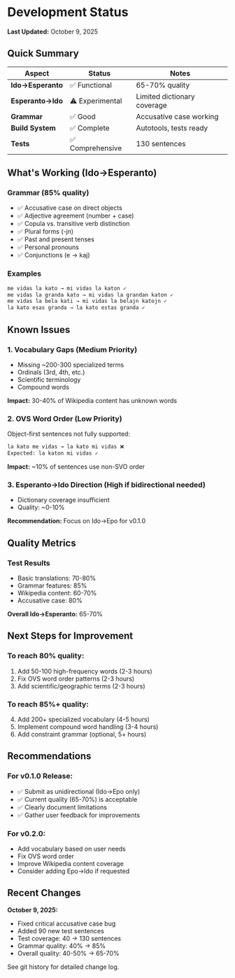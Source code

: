 # Development Status

**Last Updated:** October 9, 2025

## Quick Summary

| Aspect | Status | Notes |
|--------|--------|-------|
| **Ido→Esperanto** | ✅ Functional | 65-70% quality |
| **Esperanto→Ido** | ⚠️ Experimental | Limited dictionary coverage |
| **Grammar** | ✅ Good | Accusative case working |
| **Build System** | ✅ Complete | Autotools, tests ready |
| **Tests** | ✅ Comprehensive | 130 sentences |

## What's Working (Ido→Esperanto)

### Grammar (85% quality)
- ✅ Accusative case on direct objects
- ✅ Adjective agreement (number + case)
- ✅ Copula vs. transitive verb distinction
- ✅ Plural forms (-jn)
- ✅ Past and present tenses
- ✅ Personal pronouns
- ✅ Conjunctions (e → kaj)

### Examples
```bash
me vidas la kato → mi vidas la katon ✓
me vidas la granda kato → mi vidas la grandan katon ✓
me vidas la bela kati → mi vidas la belajn katojn ✓
la kato esas granda → la kato estas granda ✓
```

## Known Issues

### 1. Vocabulary Gaps (Medium Priority)
- Missing ~200-300 specialized terms
- Ordinals (3rd, 4th, etc.)
- Scientific terminology
- Compound words

**Impact:** 30-40% of Wikipedia content has unknown words

### 2. OVS Word Order (Low Priority)
Object-first sentences not fully supported:
```bash
la kato me vidas → la kato mi vidas ❌
Expected: la katon mi vidas ✓
```

**Impact:** ~10% of sentences use non-SVO order

### 3. Esperanto→Ido Direction (High if bidirectional needed)
- Dictionary coverage insufficient
- Quality: ~0-10%

**Recommendation:** Focus on Ido→Epo for v0.1.0

## Quality Metrics

### Test Results
- Basic translations: 70-80%
- Grammar features: 85%
- Wikipedia content: 60-70%
- Accusative case: 80%

**Overall Ido→Esperanto:** 65-70%

## Next Steps for Improvement

### To reach 80% quality:
1. Add 50-100 high-frequency words (2-3 hours)
2. Fix OVS word order patterns (2-3 hours)
3. Add scientific/geographic terms (2-3 hours)

### To reach 85%+ quality:
4. Add 200+ specialized vocabulary (4-5 hours)
5. Implement compound word handling (3-4 hours)
6. Add constraint grammar (optional, 5+ hours)

## Recommendations

### For v0.1.0 Release:
- ✅ Submit as unidirectional (Ido→Epo only)
- ✅ Current quality (65-70%) is acceptable
- ✅ Clearly document limitations
- ✅ Gather user feedback for improvements

### For v0.2.0:
- Add vocabulary based on user needs
- Fix OVS word order
- Improve Wikipedia content coverage
- Consider adding Epo→Ido if requested

## Recent Changes

**October 9, 2025:**
- Fixed critical accusative case bug
- Added 90 new test sentences
- Test coverage: 40 → 130 sentences
- Grammar quality: 40% → 85%
- Overall quality: 40-50% → 65-70%

See git history for detailed change log.
